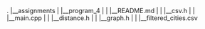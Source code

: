 .
|__assignments
| |__program_4
| | |__README.md
| | |__csv.h
| | |__main.cpp
| | |__distance.h
| | |__graph.h
| | |__filtered_cities.csv
